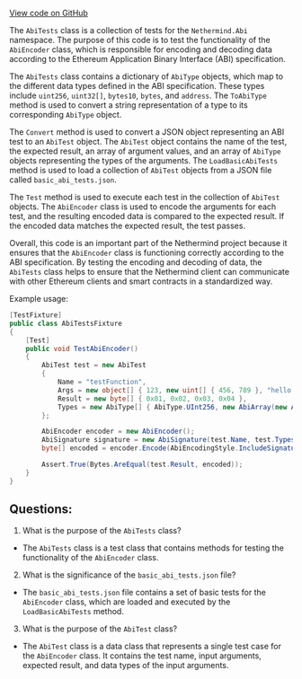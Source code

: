 [View code on GitHub](https://github.com/NethermindEth/nethermind/src/Nethermind/Ethereum.VM.Test/AbiTests.cs)

The `AbiTests` class is a collection of tests for the `Nethermind.Abi` namespace. The purpose of this code is to test the functionality of the `AbiEncoder` class, which is responsible for encoding and decoding data according to the Ethereum Application Binary Interface (ABI) specification. 

The `AbiTests` class contains a dictionary of `AbiType` objects, which map to the different data types defined in the ABI specification. These types include `uint256`, `uint32[]`, `bytes10`, `bytes`, and `address`. The `ToAbiType` method is used to convert a string representation of a type to its corresponding `AbiType` object.

The `Convert` method is used to convert a JSON object representing an ABI test to an `AbiTest` object. The `AbiTest` object contains the name of the test, the expected result, an array of argument values, and an array of `AbiType` objects representing the types of the arguments. The `LoadBasicAbiTests` method is used to load a collection of `AbiTest` objects from a JSON file called `basic_abi_tests.json`.

The `Test` method is used to execute each test in the collection of `AbiTest` objects. The `AbiEncoder` class is used to encode the arguments for each test, and the resulting encoded data is compared to the expected result. If the encoded data matches the expected result, the test passes.

Overall, this code is an important part of the Nethermind project because it ensures that the `AbiEncoder` class is functioning correctly according to the ABI specification. By testing the encoding and decoding of data, the `AbiTests` class helps to ensure that the Nethermind client can communicate with other Ethereum clients and smart contracts in a standardized way. 

Example usage:

```csharp
[TestFixture]
public class AbiTestsFixture
{
    [Test]
    public void TestAbiEncoder()
    {
        AbiTest test = new AbiTest
        {
            Name = "testFunction",
            Args = new object[] { 123, new uint[] { 456, 789 }, "hello world", "0x1234567890123456789012345678901234567890" },
            Result = new byte[] { 0x01, 0x02, 0x03, 0x04 },
            Types = new AbiType[] { AbiType.UInt256, new AbiArray(new AbiUInt(32)), new AbiBytes(11), AbiType.Address }
        };

        AbiEncoder encoder = new AbiEncoder();
        AbiSignature signature = new AbiSignature(test.Name, test.Types);
        byte[] encoded = encoder.Encode(AbiEncodingStyle.IncludeSignature, signature, test.Args).Slice(4);

        Assert.True(Bytes.AreEqual(test.Result, encoded));
    }
}
```
## Questions: 
 1. What is the purpose of the `AbiTests` class?
- The `AbiTests` class is a test class that contains methods for testing the functionality of the `AbiEncoder` class.

2. What is the significance of the `basic_abi_tests.json` file?
- The `basic_abi_tests.json` file contains a set of basic tests for the `AbiEncoder` class, which are loaded and executed by the `LoadBasicAbiTests` method.

3. What is the purpose of the `AbiTest` class?
- The `AbiTest` class is a data class that represents a single test case for the `AbiEncoder` class. It contains the test name, input arguments, expected result, and data types of the input arguments.